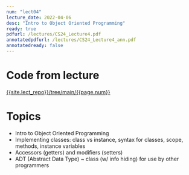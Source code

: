 ```yaml
---
num: "lect04"
lecture_date: 2022-04-06
desc: "Intro to Object Oriented Programming"
ready: true
pdfurl: /lectures/CS24_Lecture4.pdf
annotatedpdfurl: /lectures/CS24_Lecture4_ann.pdf
annotatedready: false
---
```


# Code from lecture

[{{site.lect_repo}}/tree/main/{{page.num}}]({{site.lect_repo}}/tree/main/{{page.num}})


# Topics

* Intro to Object Oriented Programming
* Implementing classes: class vs instance, syntax for classes, scope, methods, instance variables
* Accessors (getters) and modifiers (setters)
* ADT (Abstract Data Type) ~ class (w/ info hiding) for use by other programmers


